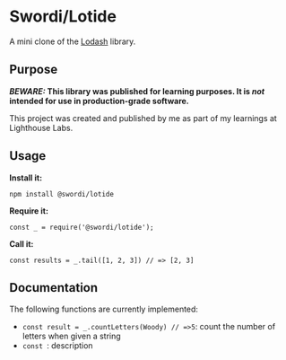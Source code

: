#   Swordi/Lotide

A mini clone of the [Lodash](https://lodash.com) library.

## Purpose

**_BEWARE:_ This library was published for learning purposes. It is _not_ intended for use in production-grade software.**

This project was created and published by me as part of my learnings at Lighthouse Labs. 

## Usage

**Install it:**

`npm install @swordi/lotide`

**Require it:**

`const _ = require('@swordi/lotide');`

**Call it:**

`const results = _.tail([1, 2, 3]) // => [2, 3]`

## Documentation

The following functions are currently implemented:

* `const result = _.countLetters(Woody) // =>5`: count the number of letters when given a string
* `const `: description